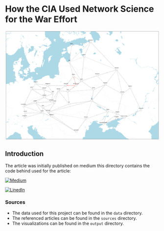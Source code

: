 # How the CIA Used Network Science for the War Effort


![Berlin](output/berlin_walk_optimized.gif)

## Introduction
The article was initially published on medium this directory contains the code behind used for the article: 

[![Medium](https://img.shields.io/badge/Medium_Article-0088CC?style=for-the-badge&logo=medium&logoColor=white)](https://medium.com/@geometrein/how-the-cia-used-network-science-to-win-wars-d25177d612af)

[![LinedIn](https://img.shields.io/badge/LinkedIn_Article-0088CC?style=for-the-badge&logo=linkedin&logoColor=white)](https://www.linkedin.com/pulse/how-cia-used-network-science-win-wars-tigran-khachatryan-ywezf/?trackingId=MRaebi%2BMQX2ab7jZKTCCzQ%3D%3D)

### Sources
- The data used for this project can be found in the `data` directory.
- The referenced articles can be found in the `sources` directory.
- The visualizations can be found in the `output` directory.
